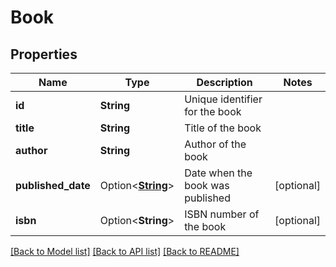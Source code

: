 # Book

## Properties

Name | Type | Description | Notes
------------ | ------------- | ------------- | -------------
**id** | **String** | Unique identifier for the book | 
**title** | **String** | Title of the book | 
**author** | **String** | Author of the book | 
**published_date** | Option<[**String**](string.md)> | Date when the book was published | [optional]
**isbn** | Option<**String**> | ISBN number of the book | [optional]

[[Back to Model list]](../README.md#documentation-for-models) [[Back to API list]](../README.md#documentation-for-api-endpoints) [[Back to README]](../README.md)


